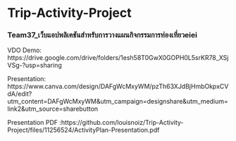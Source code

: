 # Trip-Activity-Project
<h3>Team37_เว็บแอปพลิเคชันสำหรับการวางแผนกิจกรรมการท่องเที่ยวeiei</h3
<p>VDO Demo: https://drive.google.com/drive/folders/1esh58T0GwX0GOPH0L5srKR78_XSjVSg-?usp=sharing</p>
<p>Presentation: https://www.canva.com/design/DAFgWcMxyWM/pzTh63XJdBjHmbOkpxCVdA/edit?utm_content=DAFgWcMxyWM&utm_campaign=designshare&utm_medium=link2&utm_source=sharebutton</p>
<p> Presentation PDF :https://github.com/louisnoiz/Trip-Activity-Project/files/11256524/ActivityPlan-Presentation.pdf </p>
